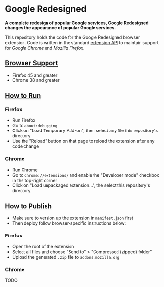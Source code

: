 # Google Redesigned

**A complete redesign of popular Google services, Google Redesigned changes the appearance of popular Google services.**

This repository holds the code for the Google Redesigned browser extension. Code is written in the standard [extension API](https://developer.mozilla.org/en-US/Add-ons/WebExtensions) to maintain support for *Google Chrome* and *Mozilla Firefox*.

## [Browser Support](#browser-support)

- Firefox 45 and greater
- Chrome 38 and greater

## [How to Run](#how-to-run)

### Firefox

- Run Firefox
- Go to `about:debugging`
- Click on "Load Temporary Add-on", then select any file this repository's directory
- Use the "Reload" button on that page to reload the extension after any code change

### Chrome

- Run Chrome
- Go to `chrome://extensions/` and enable the "Developer mode" checkbox in the top-right corner
- Click on "Load unpackaged extension...", the select this repository's directory

## [How to Publish](#how-to-publish)

- Make sure to version up the extension in `manifest.json` first
- Then deploy follow browser-specific instructions below:

### Firefox

- Open the root of the extension
- Select all files and choose "Send to" > "Compressed (zipped) folder"
- Upload the generated `.zip` file to `addons.mozilla.org`

### Chrome

TODO